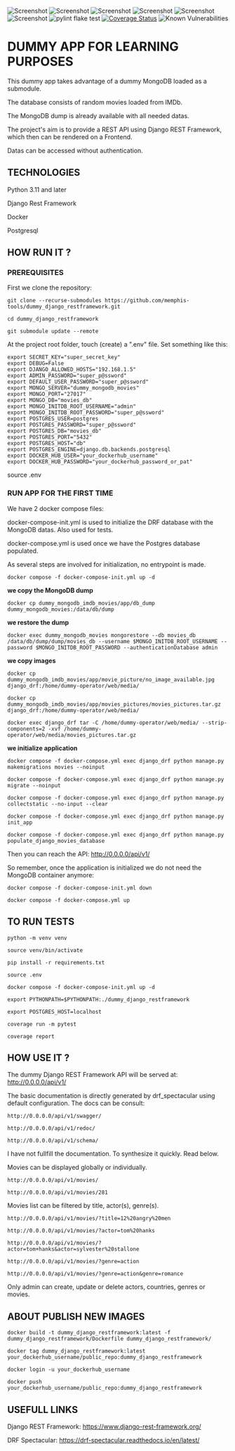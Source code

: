 ![Screenshot](https://img.shields.io/badge/python-v3.11-blue?logo=python&logoColor=yellow)
![Screenshot](https://img.shields.io/badge/djangorestframework-v3.15.2-blue?logo=django&logoColor=yellow)
![Screenshot](https://img.shields.io/badge/gunicorn-v22.0-blue?logo=gunicorn&logoColor=yellow)
![Screenshot](https://img.shields.io/badge/postgresql-v15-blue?logo=postgresql&logoColor=yellow)
![Screenshot](https://img.shields.io/badge/docker--blue?logo=docker&logoColor=yellow)
![Screenshot](https://img.shields.io/badge/coveralls--blue?logo=coveralls&logoColor=yellow)
![pylint flake test](https://github.com/memphis-tools/dummy_django_restframework/actions/workflows/lint-flake-test.yml/badge.svg)
[![Coverage Status](https://coveralls.io/repos/github/memphis-tools/dummy_django_restframework/badge.svg?branch=main)](https://coveralls.io/github/memphis-tools/dummy_django_restframework?branch=main)
![Known Vulnerabilities](https://snyk.io/test/github/memphis-tools/dummy_django_restframework/badge.svg)

# DUMMY APP FOR LEARNING PURPOSES

This dummy app takes advantage of a dummy MongoDB loaded as a submodule.

The database consists of random movies loaded from IMDb.

The MongoDB dump is already available with all needed datas.

The project's aim is to provide a REST API using Django REST Framework, which then can be rendered on a Frontend.

Datas can be accessed without authentication.

## TECHNOLOGIES
Python 3.11 and later

Django Rest Framework

Docker

Postgresql

## HOW RUN IT ?

### PREREQUISITES
First we clone the repository:

    git clone --recurse-submodules https://github.com/memphis-tools/dummy_django_restframework.git

    cd dummy_django_restframework

    git submodule update --remote

At the project root folder, touch (create) a ".env" file. Set something like this:

    export SECRET_KEY="super_secret_key"
    export DEBUG=False
    export DJANGO_ALLOWED_HOSTS="192.168.1.5"
    export ADMIN_PASSWORD="super_p@ssword"
    export DEFAULT_USER_PASSWORD="super_p@ssword"
    export MONGO_SERVER="dummy_mongodb_movies"
    export MONGO_PORT="27017"
    export MONGO_DB="movies_db"
    export MONGO_INITDB_ROOT_USERNAME="admin"
    export MONGO_INITDB_ROOT_PASSWORD="super_p@ssword"
    export POSTGRES_USER=postgres
    export POSTGRES_PASSWORD="super_p@ssword"
    export POSTGRES_DB="movies_db"
    export POSTGRES_PORT="5432"
    export POSTGRES_HOST="db"
    export POSTGRES_ENGINE=django.db.backends.postgresql
    export DOCKER_HUB_USER="your_dockerhub_username"
    export DOCKER_HUB_PASSWORD="your_dockerhub_password_or_pat"

  source .env

### RUN APP FOR THE FIRST TIME
We have 2 docker compose files:

  docker-compose-init.yml is used to initialize the DRF database with the MongoDB datas. Also used for tests.

  docker-compose.yml is used once we have the Postgres database populated.

As several steps are involved for initialization, no entrypoint is made.

    docker compose -f docker-compose-init.yml up -d

**we copy the MongoDB dump**

    docker cp dummy_mongodb_imdb_movies/app/db_dump dummy_mongodb_movies:/data/db/dump

**we restore the dump**

    docker exec dummy_mongodb_movies mongorestore --db movies_db /data/db/dump/dump/movies_db --username $MONGO_INITDB_ROOT_USERNAME --password $MONGO_INITDB_ROOT_PASSWORD --authenticationDatabase admin

**we copy images**

    docker cp dummy_mongodb_imdb_movies/app/movie_picture/no_image_available.jpg django_drf:/home/dummy-operator/web/media/

    docker cp dummy_mongodb_imdb_movies/app/movies_pictures/movies_pictures.tar.gz django_drf:/home/dummy-operator/web/media/

    docker exec django_drf tar -C /home/dummy-operator/web/media/ --strip-components=2 -xvf /home/dummy-operator/web/media/movies_pictures.tar.gz

**we initialize application**

    docker compose -f docker-compose.yml exec django_drf python manage.py makemigrations movies --noinput

    docker compose -f docker-compose.yml exec django_drf python manage.py migrate --noinput

    docker compose -f docker-compose.yml exec django_drf python manage.py collectstatic --no-input --clear

    docker compose -f docker-compose.yml exec django_drf python manage.py init_app

    docker compose -f docker-compose.yml exec django_drf python manage.py populate_django_movies_database

Then you can reach the API: http://0.0.0.0/api/v1/

So remember, once the application is initialized we do not need the MongoDB container anymore:

    docker compose -f docker-compose-init.yml down

    docker compose -f docker-compose.yml up

## TO RUN TESTS

    python -m venv venv

    source venv/bin/activate

    pip install -r requirements.txt

    source .env

    docker compose -f docker-compose-init.yml up -d

    export PYTHONPATH=$PYTHONPATH:./dummy_django_restframework

    export POSTGRES_HOST=localhost

    coverage run -m pytest

    coverage report

## HOW USE IT ?

The dummy Django REST Framework API will be served at: http://0.0.0.0/api/v1/

The basic documentation is directly generated by drf_spectacular using default configuration. The docs can be consult:

    http://0.0.0.0/api/v1/swagger/

    http://0.0.0.0/api/v1/redoc/

    http://0.0.0.0/api/v1/schema/

I have not fullfill the documentation. To synthesize it quickly. Read below.

  Movies can be displayed globally or individually.

    http://0.0.0.0/api/v1/movies/

    http://0.0.0.0/api/v1/movies/281

  Movies list can be filtered by title, actor(s), genre(s).

    http://0.0.0.0/api/v1/movies/?title=12%20angry%20men

    http://0.0.0.0/api/v1/movies/?actor=tom%20hanks

    http://0.0.0.0/api/v1/movies/?actor=tom+hanks&actor=sylvester%20stallone

    http://0.0.0.0/api/v1/movies/?genre=action

    http://0.0.0.0/api/v1/movies/?genre=action&genre=romance

Only admin can create, update or delete actors, countries, genres or movies.

## ABOUT PUBLISH NEW IMAGES

    docker build -t dummy_django_restframework:latest -f dummy_django_restframework/Dockerfile dummy_django_restframework/

    docker tag dummy_django_restframework:latest your_dockerhub_username/public_repo:dummy_django_restframework

    docker login -u your_dockerhub_username

    docker push your_dockerhub_username/public_repo:dummy_django_restframework

## USEFULL LINKS

Django REST Framework: https://www.django-rest-framework.org/

DRF Spectacular: https://drf-spectacular.readthedocs.io/en/latest/
